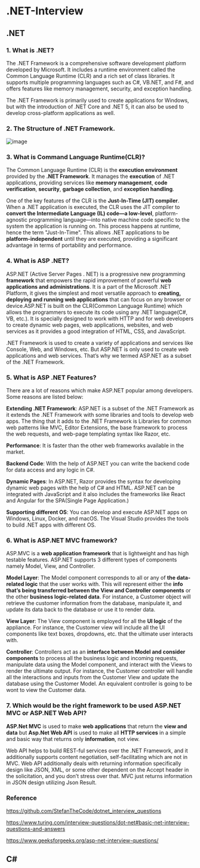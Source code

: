 # .NET-Interview

## .NET
### 1. What is .NET?
   
The .NET Framework is a comprehensive software development platform developed by Microsoft. It includes a runtime environment called the Common Language Runtime (CLR) and a rich set of class libraries. It supports multiple programming languages such as C#, VB.NET, and F#, and offers features like memory management, security, and exception handling.

The .NET Framework is primarily used to create applications for Windows, but with the introduction of .NET Core and .NET 5, it can also be used to develop cross-platform applications as well.

### 2. The Structure of .NET Framework.

![image](https://github.com/user-attachments/assets/7e2c218c-1bb6-4235-ad01-a4bda248505f)


### 3. What is Command Language Runtime(CLR)?

The Common Language Runtime (CLR) is the **execution environment** provided by the **.NET Framework**. It manages the **execution** of .NET applications, providing services like **memory management**, **code verification**, **security**, **garbage collection**, and **exception handling**.

One of the key features of the CLR is the **Just-In-Time (JIT) compiler**. When a .NET application is executed, the CLR uses the JIT compiler to **convert the Intermediate Language (IL) code—a low-level**, platform-agnostic programming language—into native machine code specific to the system the application is running on. This process happens at runtime, hence the term "Just-In-Time". This allows .NET applications to be **platform-independent** until they are executed, providing a significant advantage in terms of portability and performance.

### 4. What is ASP .NET?

ASP.NET (Active Server Pages . NET) is a progressive new programming **framework** that empowers the rapid improvement of powerful **web applications and administrations**. It is a part of the Microsoft .NET Platform, it gives the simplest and most versatile approach to **creating, deploying and running web applications** that can focus on any browser or device.ASP.NET is built on the CLR(Common Language Runtime) which allows the programmers to execute its code using any .NET language(C#, VB, etc.). It is specially designed to work with HTTP and for web developers to create dynamic web pages, web applications, websites, and web services as it provides a good integration of HTML, CSS, and JavaScript.

.NET Framework is used to create a variety of applications and services like Console, Web, and Windows, etc. But ASP.NET is only used to create web applications and web services. That’s why we termed ASP.NET as a subset of the .NET Framework.

### 5. What is ASP .NET Features?
There are a lot of reasons which make ASP.NET popular among developers. Some reasons are listed below:

**Extending .NET Framework**: ASP.NET is a subset of the .NET Framework as it extends the .NET Framework with some libraries and tools to develop web apps. The thing that it adds to the .NET Framework is Libraries for common web patterns like MVC, Editor Extensions, the base framework to process the web requests, and web-page templating syntax like Razor, etc.

**Performance**: It is faster than the other web frameworks available in the market.

**Backend Code**: With the help of ASP.NET you can write the backend code for data access and any logic in C#.

**Dynamic Pages**: In ASP.NET, Razor provides the syntax for developing dynamic web pages with the help of C# and HTML. ASP.NET can be integrated with JavaScript and it also includes the frameworks like React and Angular for the SPA(Single Page Application.)

**Supporting different OS**: You can develop and execute ASP.NET apps on Windows, Linux, Docker, and macOS. The Visual Studio provides the tools to build .NET apps with different OS.

### 6. What is ASP.NET MVC framework?
ASP.MVC is a **web application framework** that is lightweight and has high testable features. ASP.NET supports 3 different types of components namely Model, View, and Controller.

**Model Layer**: The Model component corresponds to all or any of **the data-related logic** that the user works with. This will represent either the **info that’s being transferred between the View and Controller components** or the other **business logic-related data**. For instance, a Customer object will retrieve the customer information from the database, manipulate it, and update its data back to the database or use it to render data.

**View Layer**: The View component is employed for all the **UI logic** of the appliance. For instance, the Customer view will include all the UI components like text boxes, dropdowns, etc. that the ultimate user interacts with.

**Controller**: Controllers act as an **interface between Model and consider components** to process all the business logic and incoming requests, manipulate data using the Model component, and interact with the Views to render the ultimate output. For instance, the Customer controller will handle all the interactions and inputs from the Customer View and update the database using the Customer Model. An equivalent controller is going to be wont to view the Customer data.

### 7. Which would be the right framework to be used ASP.NET MVC or ASP.NET Web API?
**ASP.Net MVC** is used to make **web applications** that return the **view and data** but  **Asp.Net Web API** is used to make all  **HTTP services** in a simple and basic way that returns only **information**, not view.

Web API helps to build REST-ful services over the .NET Framework, and it additionally supports content negotiation, self-facilitating which are not in MVC.
Web API additionally deals with returning information specifically design like JSON, XML, or some other dependent on the Accept header in the solicitation, and you don’t stress over that. MVC just returns information in JSON design utilizing Json Result.


### Reference
https://github.com/StefanTheCode/dotnet_interview_questions

https://www.turing.com/interview-questions/dot-net#basic-net-interview-questions-and-answers

https://www.geeksforgeeks.org/asp-net-interview-questions/

## C#
